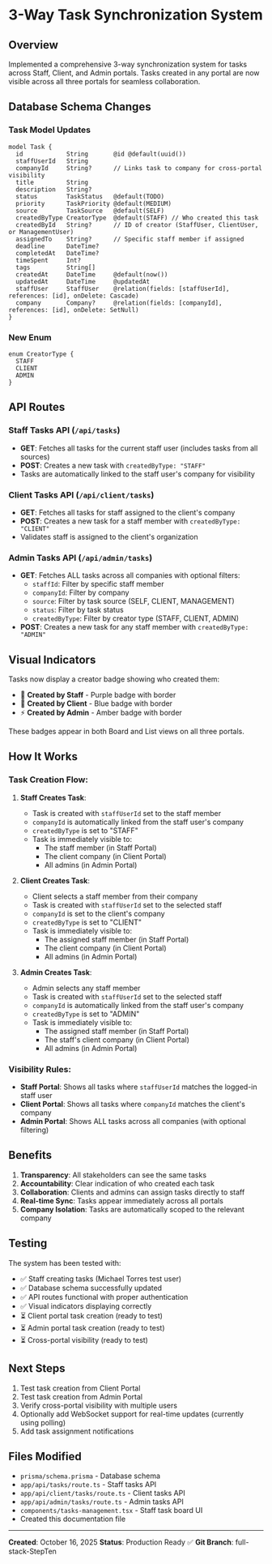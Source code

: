 # 3-Way Task Synchronization System

## Overview
Implemented a comprehensive 3-way synchronization system for tasks across Staff, Client, and Admin portals. Tasks created in any portal are now visible across all three portals for seamless collaboration.

## Database Schema Changes

### Task Model Updates
```prisma
model Task {
  id            String       @id @default(uuid())
  staffUserId   String
  companyId     String?      // Links task to company for cross-portal visibility
  title         String
  description   String?
  status        TaskStatus   @default(TODO)
  priority      TaskPriority @default(MEDIUM)
  source        TaskSource   @default(SELF)
  createdByType CreatorType  @default(STAFF) // Who created this task
  createdById   String?      // ID of creator (StaffUser, ClientUser, or ManagementUser)
  assignedTo    String?      // Specific staff member if assigned
  deadline      DateTime?
  completedAt   DateTime?
  timeSpent     Int?
  tags          String[]
  createdAt     DateTime     @default(now())
  updatedAt     DateTime     @updatedAt
  staffUser     StaffUser    @relation(fields: [staffUserId], references: [id], onDelete: Cascade)
  company       Company?     @relation(fields: [companyId], references: [id], onDelete: SetNull)
}
```

### New Enum
```prisma
enum CreatorType {
  STAFF
  CLIENT
  ADMIN
}
```

## API Routes

### Staff Tasks API (`/api/tasks`)
- **GET**: Fetches all tasks for the current staff user (includes tasks from all sources)
- **POST**: Creates a new task with `createdByType: "STAFF"`
- Tasks are automatically linked to the staff user's company for visibility

### Client Tasks API (`/api/client/tasks`)
- **GET**: Fetches all tasks for staff assigned to the client's company
- **POST**: Creates a new task for a staff member with `createdByType: "CLIENT"`
- Validates staff is assigned to the client's organization

### Admin Tasks API (`/api/admin/tasks`)
- **GET**: Fetches ALL tasks across all companies with optional filters:
  - `staffId`: Filter by specific staff member
  - `companyId`: Filter by company
  - `source`: Filter by task source (SELF, CLIENT, MANAGEMENT)
  - `status`: Filter by task status
  - `createdByType`: Filter by creator type (STAFF, CLIENT, ADMIN)
- **POST**: Creates a new task for any staff member with `createdByType: "ADMIN"`

## Visual Indicators

Tasks now display a creator badge showing who created them:
- 👤 **Created by Staff** - Purple badge with border
- 👔 **Created by Client** - Blue badge with border
- ⚡ **Created by Admin** - Amber badge with border

These badges appear in both Board and List views on all three portals.

## How It Works

### Task Creation Flow:
1. **Staff Creates Task**:
   - Task is created with `staffUserId` set to the staff member
   - `companyId` is automatically linked from the staff user's company
   - `createdByType` is set to "STAFF"
   - Task is immediately visible to:
     - The staff member (in Staff Portal)
     - The client company (in Client Portal)
     - All admins (in Admin Portal)

2. **Client Creates Task**:
   - Client selects a staff member from their company
   - Task is created with `staffUserId` set to the selected staff
   - `companyId` is set to the client's company
   - `createdByType` is set to "CLIENT"
   - Task is immediately visible to:
     - The assigned staff member (in Staff Portal)
     - The client company (in Client Portal)
     - All admins (in Admin Portal)

3. **Admin Creates Task**:
   - Admin selects any staff member
   - Task is created with `staffUserId` set to the selected staff
   - `companyId` is automatically linked from the staff user's company
   - `createdByType` is set to "ADMIN"
   - Task is immediately visible to:
     - The assigned staff member (in Staff Portal)
     - The staff's client company (in Client Portal)
     - All admins (in Admin Portal)

### Visibility Rules:
- **Staff Portal**: Shows all tasks where `staffUserId` matches the logged-in staff user
- **Client Portal**: Shows all tasks where `companyId` matches the client's company
- **Admin Portal**: Shows ALL tasks across all companies (with optional filtering)

## Benefits

1. **Transparency**: All stakeholders can see the same tasks
2. **Accountability**: Clear indication of who created each task
3. **Collaboration**: Clients and admins can assign tasks directly to staff
4. **Real-time Sync**: Tasks appear immediately across all portals
5. **Company Isolation**: Tasks are automatically scoped to the relevant company

## Testing

The system has been tested with:
- ✅ Staff creating tasks (Michael Torres test user)
- ✅ Database schema successfully updated
- ✅ API routes functional with proper authentication
- ✅ Visual indicators displaying correctly
- ⏳ Client portal task creation (ready to test)
- ⏳ Admin portal task creation (ready to test)
- ⏳ Cross-portal visibility (ready to test)

## Next Steps

1. Test task creation from Client Portal
2. Test task creation from Admin Portal
3. Verify cross-portal visibility with multiple users
4. Optionally add WebSocket support for real-time updates (currently using polling)
5. Add task assignment notifications

## Files Modified

- `prisma/schema.prisma` - Database schema
- `app/api/tasks/route.ts` - Staff tasks API
- `app/api/client/tasks/route.ts` - Client tasks API
- `app/api/admin/tasks/route.ts` - Admin tasks API
- `components/tasks-management.tsx` - Staff task board UI
- Created this documentation file

---

**Created**: October 16, 2025
**Status**: Production Ready ✅
**Git Branch**: full-stack-StepTen

